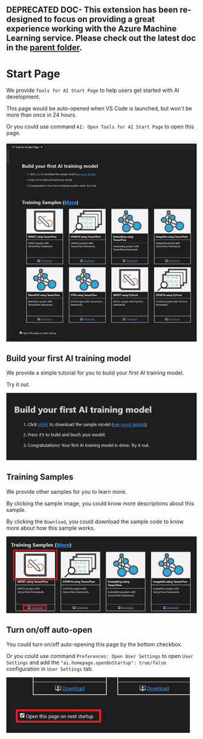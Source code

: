 ## DEPRECATED DOC- This extension has been re-designed to focus on providing a great experience working with the Azure Machine Learning service. Please check out the latest doc in the [parent folder](..).
# Start Page

We provide `Tools for AI Start Page` to help users get started with AI development.

This page would be auto-opened when VS Code is launched, but won't be more than once in 24 hours.

Or you could use command `AI: Open Tools for AI Start Page` to open this page.

![Start Page](./media/homepage/startPage.png)

## Build your first AI training model

We provide a simple tutorial for you to build your first AI training model.

Try it out.

![First Sample](./media/homepage/startPageFirstSample.png)

## Training Samples

We provide other samples for you to learn more.

By clicking the sample image, you could know more descriptions about this sample.

By clicking the `Download`, you could download the sample code to know more about how this sample works.

![Sample](./media/homepage/startPageSample.png)

## Turn on/off auto-open

You could turn on/off auto-opening this page by the bottom checkbox.

Or you could use command `Preferences: Open User Settings` to open `User Settings` and add the `"ai.homepage.openOnStartup": true/false` configuration in `User Settings` tab.

![Auto Open](./media/homepage/startPageAutoOpen.png)
